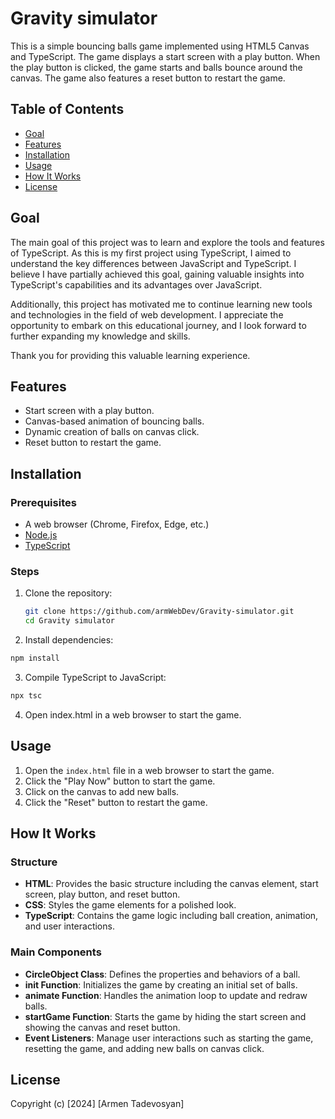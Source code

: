 # Gravity simulator
This is a simple bouncing balls game implemented using HTML5 Canvas and TypeScript. The game displays a start screen with a play button. When the play button is clicked, the game starts and balls bounce around the canvas. The game also features a reset button to restart the game.

## Table of Contents
- [Goal](https://github.com/armWebDev/Gravity-simulator/edit/main/README.md#goal)
- [Features](#features)
- [Installation](#installation)
- [Usage](#usage)
- [How It Works](#how-it-works)
- [License](#license)

## Goal

The main goal of this project was to learn and explore the tools and features of TypeScript. As this is my first project using TypeScript, I aimed to understand the key differences between JavaScript and TypeScript. I believe I have partially achieved this goal, gaining valuable insights into TypeScript's capabilities and its advantages over JavaScript.

Additionally, this project has motivated me to continue learning new tools and technologies in the field of web development. I appreciate the opportunity to embark on this educational journey, and I look forward to further expanding my knowledge and skills.

Thank you for providing this valuable learning experience.

## Features
- Start screen with a play button.
- Canvas-based animation of bouncing balls.
- Dynamic creation of balls on canvas click.
- Reset button to restart the game.

## Installation

### Prerequisites
- A web browser (Chrome, Firefox, Edge, etc.)
- [Node.js](https://nodejs.org/)
- [TypeScript](https://www.typescriptlang.org/)

### Steps
1. Clone the repository:
   ```sh
   git clone https://github.com/armWebDev/Gravity-simulator.git
   cd Gravity simulator
   ```

2. Install dependencies:
  ```sh
  npm install
  ```

3. Compile TypeScript to JavaScript:
  ```sh
  npx tsc
  ```

4. Open index.html in a web browser to start the game.

## Usage
1. Open the `index.html` file in a web browser to start the game.
2. Click the "Play Now" button to start the game.
3. Click on the canvas to add new balls.
4. Click the "Reset" button to restart the game.

## How It Works
### Structure
- **HTML**: Provides the basic structure including the canvas element, start screen, play button, and reset button.
- **CSS**: Styles the game elements for a polished look.
- **TypeScript**: Contains the game logic including ball creation, animation, and user interactions.
### Main Components
- **CircleObject Class**: Defines the properties and behaviors of a ball.
- **init Function**: Initializes the game by creating an initial set of balls.
- **animate Function**: Handles the animation loop to update and redraw balls.
- **startGame Function**: Starts the game by hiding the start screen and showing the canvas and reset button.
- **Event Listeners**: Manage user interactions such as starting the game, resetting the game, and adding new balls on canvas click.

##  License
Copyright (c) [2024] [Armen Tadevosyan]




